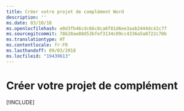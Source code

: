 ```yaml
---
title: Créer votre projet de complément Word
description: ''
ms.date: 03/10/18
ms.openlocfilehash: e0d3fb46cdc66c8ca6f81d6ee3aab2444dc42c7f
ms.sourcegitcommit: 78b28ae88d53bfef3134c09cc4336a5a8722c70b
ms.translationtype: HT
ms.contentlocale: fr-FR
ms.lasthandoff: 09/03/2018
ms.locfileid: "19439613"
---
```

# <a name="create-your-add-in-project"></a>Créer votre projet de complément

[!INCLUDE[](../includes/word-tutorial-setup.md)]
